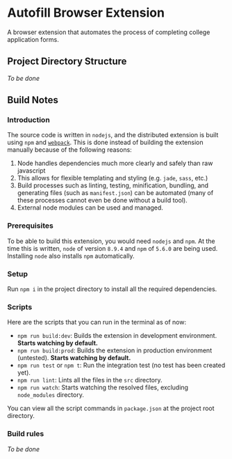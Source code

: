# Autofill Browser Extension

A browser extension that automates the process of completing college application forms.

## Project Directory Structure

*To be done*

## Build Notes

### Introduction

The source code is written in `nodejs`, and the distributed extension is built using `npm` and [`webpack`](https://webpack.js.org). This is done instead of building the extension manually because of the following reasons:

1. Node handles dependencies much more clearly and safely than raw javascript
2. This allows for flexible templating and styling (e.g. `jade`, `sass`, etc.)
3. Build processes such as linting, testing, minification, bundling, and generating files (such as `manifest.json`) can be automated (many of these processes cannot even be done without a build tool).
4. External node modules can be used and managed.

### Prerequisites

To be able to build this extension, you would need `nodejs` and `npm`. At the time this is written, `node` of version `8.9.4` and `npm` of `5.6.0` are being used. Installing `node` also installs `npm` automatically.

### Setup

Run `npm i` in the project directory to install all the required dependencies.

### Scripts

Here are the scripts that you can run in the terminal as of now:

* `npm run build:dev`: Builds the extension in development environment. **Starts watching by default.**
* `npm run build:prod`: Builds the extension in production environment (untested). **Starts watching by default.**
* `npm run test` or `npm t`: Run the integration test (no test has been created yet). 
* `npm run lint`: Lints all the files in the `src` directory.
* `npm run watch`: Starts watching the resolved files, excluding `node_modules` directory.

You can view all the script commands in `package.json` at the project root directory.

### Build rules

*To be done*
